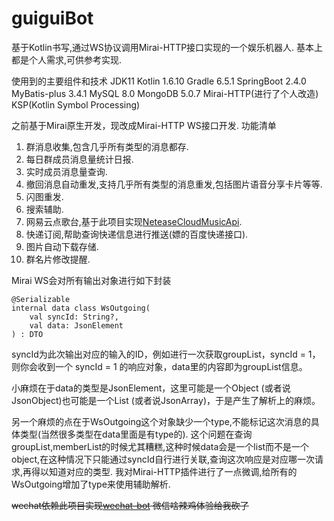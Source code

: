 # guiguiBot
基于Kotlin书写,通过WS协议调用Mirai-HTTP接口实现的一个娱乐机器人.
基本上都是个人需求,可供参考实现.

使用到的主要组件和技术
JDK11
Kotlin 1.6.10
Gradle 6.5.1
SpringBoot 2.4.0
MyBatis-plus 3.4.1
MySQL 8.0 
MongoDB 5.0.7
Mirai-HTTP(进行了个人改造)
KSP(Kotlin Symbol Processing)


之前基于Mirai原生开发，现改成Mirai-HTTP WS接口开发.
功能清单
1. 群消息收集,包含几乎所有类型的消息都存.
2. 每日群成员消息量统计日报.
3. 实时成员消息量查询.
4. 撤回消息自动重发,支持几乎所有类型的消息重发,包括图片语音分享卡片等等.
5. 闪图重发.
6. 搜索辅助.
7. 网易云点歌台,基于此项目实现[NeteaseCloudMusicApi](https://github.com/Binaryify/NeteaseCloudMusicApi).
8. 快递订阅,帮助查询快递信息进行推送(嫖的百度快递接口).
9. 图片自动下载存储.
10. 群名片修改提醒.

Mirai WS会对所有输出对象进行如下封装

    @Serializable
    internal data class WsOutgoing(
        val syncId: String?,
        val data: JsonElement
    ) : DTO

syncId为此次输出对应的输入的ID，例如进行一次获取groupList，syncId = 1，则你会收到一个 syncId = 1 的响应对象，data里的内容即为groupList信息。

小麻烦在于data的类型是JsonElement，这里可能是一个Object (或者说JsonObject)也可能是一个List<Object> (或者说JsonArray)，于是产生了解析上的麻烦。

另一个麻烦的点在于WsOutgoing这个对象缺少一个type,不能标记这次消息的具体类型(当然很多类型在data里面是有type的).
这个问题在查询groupList,memberList的时候尤其糟糕,这种时候data会是一个list而不是一个object,在这种情况下只能通过syncId自行进行关联,查询这次响应是对应哪一次请求,再得以知道对应的类型.
我对Mirai-HTTP插件进行了一点微调,给所有的WsOutgoing增加了type来使用辅助解析.


~~wechat依赖此项目实现[wechat-bot](https://github.com/cixingguangming55555/wechat-bot)
微信啥辣鸡体验给我砍了~~
